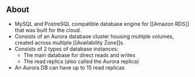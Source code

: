 
## About
- MySQL and PostreSQL compatible database engine for [[Amazon RDS]] that was built for the cloud.
- Consists of an Aurora database cluster housing multiple volumes, created across multiple [[Availability Zone]]s.
- Consists of 2 types of database instances:
	- The main database for direct reads and writes
	- The read replica (also called the Aurora replica)
- An Aurora DB can have up to 15 read replicas